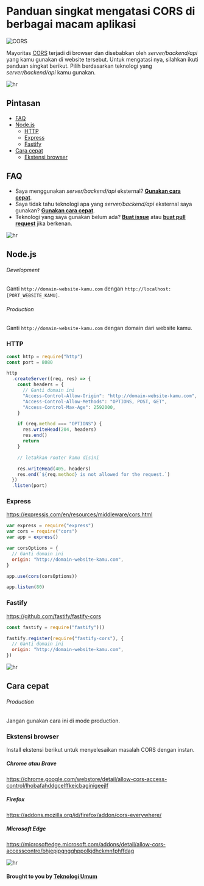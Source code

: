 # Panduan singkat mengatasi CORS di berbagai macam aplikasi

![CORS](https://user-images.githubusercontent.com/39755201/164412362-7117f181-df69-409d-95b7-eb46fe5e54d9.png)

Mayoritas [CORS](https://developer.mozilla.org/en-US/docs/Web/HTTP/CORS) terjadi di browser dan disebabkan oleh _server/backend/api_ yang kamu gunakan di website tersebut. Untuk mengatasi nya, silahkan ikuti panduan singkat berikut. Pilih berdasarkan teknologi yang _server/backend/api_ kamu gunakan.

![hr](https://user-images.githubusercontent.com/39755201/159233055-3bd55a37-7284-46ad-b759-5ab0c13b3828.png)

## Pintasan

- [FAQ](https://github.com/lamualfa/cors_id#faq)
- [Node.js](https://github.com/lamualfa/cors_id#nodejs)
  - [HTTP](https://github.com/lamualfa/cors_id#http)
  - [Express](https://github.com/lamualfa/cors_id#express)
  - [Fastify](https://github.com/lamualfa/cors_id#fastify)
- [Cara cepat](https://github.com/lamualfa/cors_id#cara-cepat)
  - [Ekstensi browser](https://github.com/lamualfa/cors_id#ekstensi-browser)

## FAQ

- Saya menggunakan _server/backend/api_ eksternal? **[Gunakan cara cepat](#cara-cepat)**.
- Saya tidak tahu teknologi apa yang _server/backend/api_ eksternal saya gunakan? **[Gunakan cara cepat](#cara-cepat)**.
- Teknologi yang saya gunakan belum ada? **[Buat issue](https://github.com/lamualfa/cors_id/issues/new)** atau **[buat pull request](https://github.com/lamualfa/cors_id/pulls)** jika berkenan.

![hr](https://user-images.githubusercontent.com/39755201/159233055-3bd55a37-7284-46ad-b759-5ab0c13b3828.png)

## Node.js

###### Development

Ganti `http://domain-website-kamu.com` dengan `http://localhost:[PORT_WEBSITE_KAMU]`.

###### Production

Ganti `http://domain-website-kamu.com` dengan domain dari website kamu.

### HTTP

```js
const http = require("http")
const port = 8080

http
  .createServer((req, res) => {
    const headers = {
      // Ganti domain ini
      "Access-Control-Allow-Origin": "http://domain-website-kamu.com",
      "Access-Control-Allow-Methods": "OPTIONS, POST, GET",
      "Access-Control-Max-Age": 2592000,
    }

    if (req.method === "OPTIONS") {
      res.writeHead(204, headers)
      res.end()
      return
    }

    // letakkan router kamu disini

    res.writeHead(405, headers)
    res.end(`${req.method} is not allowed for the request.`)
  })
  .listen(port)
```

### Express

https://expressjs.com/en/resources/middleware/cors.html

```js
var express = require("express")
var cors = require("cors")
var app = express()

var corsOptions = {
  // Ganti domain ini
  origin: "http://domain-website-kamu.com",
}

app.use(cors(corsOptions))

app.listen(80)
```

### Fastify

https://github.com/fastify/fastify-cors

```js
const fastify = require("fastify")()

fastify.register(require("fastify-cors"), {
  // Ganti domain ini
  origin: "http://domain-website-kamu.com",
})
```

![hr](https://user-images.githubusercontent.com/39755201/159233055-3bd55a37-7284-46ad-b759-5ab0c13b3828.png)

## Cara cepat

###### Production

Jangan gunakan cara ini di mode production.

### Ekstensi browser

Install ekstensi berikut untuk menyelesaikan masalah CORS dengan instan.

##### Chrome atau Brave

https://chrome.google.com/webstore/detail/allow-cors-access-control/lhobafahddgcelffkeicbaginigeejlf

##### Firefox

https://addons.mozilla.org/id/firefox/addon/cors-everywhere/

##### Microsoft Edge

https://microsoftedge.microsoft.com/addons/detail/allow-cors-accesscontro/bhjepjpgngghppolkjdhckmnfphffdag

![hr](https://user-images.githubusercontent.com/39755201/159233055-3bd55a37-7284-46ad-b759-5ab0c13b3828.png)

#### Brought to you by [Teknologi Umum](https://github.com/teknologi-umum)
